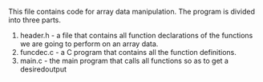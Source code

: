 This file contains code for array data manipulation.
The program is divided into three parts.

1) header.h - a file that contains all function declarations of the functions we are going to perform on an array data.
2) funcdec.c - a C program that contains all the function definitions.
3) main.c - the main program that calls all functions so as to get a desiredoutput
